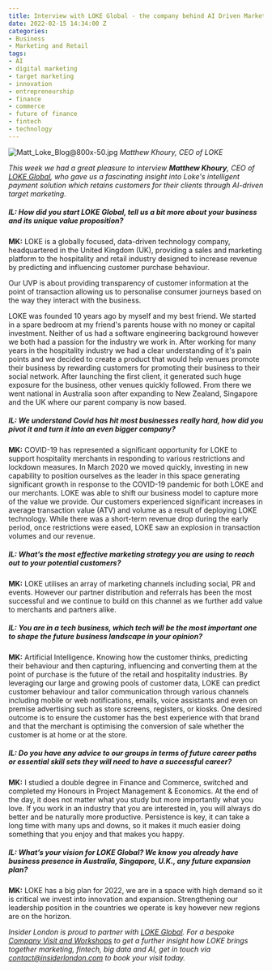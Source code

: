 ```yaml
---
title: Interview with LOKE Global - the company behind AI Driven Marketing Super APP
date: 2022-02-15 14:34:00 Z
categories:
- Business
- Marketing and Retail
tags:
- AI
- digital marketing
- target marketing
- innovation
- entrepreneurship
- finance
- commerce
- future of finance
- fintech
- technology
---
```


![Matt_Loke_Blog@800x-50.jpg](/uploads/Matt_Loke_Blog@800x-50.jpg)
*Matthew Khoury, CEO of LOKE*

*This week we had a great pleasure to 
interview **Matthew Khoury**, CEO of [LOKE Global](https://loke.global/), who gave us a fascinating insight into Loke's intelligent payment solution which retains customers for their clients through AI-driven target marketing.*


##### **IL: *How did you start LOKE Global, tell us a bit more about your business and its unique value proposition?***

**MK:** LOKE is a globally focused, data-driven technology company, headquartered in the United Kingdom (UK), providing a sales and marketing platform to the hospitality and retail industry designed to increase revenue by predicting and influencing customer purchase behaviour. 

Our UVP is about providing transparency of customer information at the point of transaction allowing us to personalise consumer journeys based on the way they interact with the business. 

LOKE was founded 10 years ago by myself and my best friend. We started in a spare bedroom at my friend's parents house with no money or capital investment. Neither of us had a software engineering background however we both had a passion for the industry we work in. After working for many years in the hospitality industry we had a clear understanding of it's pain points and we decided to create a product that would help venues promote their business by rewarding customers for promoting their business to their social network. After launching the first client, it generated such huge exposure for the business, other venues quickly followed. From there we went national in Australia soon after expanding to New Zealand, Singapore and the UK where our parent company is now based.

##### **IL: *We understand Covid has hit most businesses really hard, how did you pivot it and turn it into an even bigger company?***

**MK:** COVID-19 has represented a significant opportunity for LOKE to support hospitality merchants in responding to various restrictions and lockdown measures.
In March 2020 we moved quickly, investing in new capability to position ourselves as the leader in this space generating significant growth in response to the COVID-19 pandemic for both LOKE and our merchants. LOKE was able to shift our business model to capture more of the value we provide. Our customers experienced significant increases in average transaction value (ATV) and volume as a result of deploying LOKE technology. While there was a short-term revenue drop during the early period, once restrictions were eased, LOKE saw an explosion in transaction volumes and our revenue. 

##### **IL: *What’s the most effective marketing strategy you are using to reach out to your potential customers?***

**MK:** LOKE utilises an array of marketing channels including social, PR and events. However our partner distribution and referrals has been the most successful and we continue to build on this channel as we further add value to merchants and partners alike. 

##### **IL: *You are in a tech business, which tech will be the most important one to shape the future business landscape in your opinion?***

**MK:** Artificial Intelligence. Knowing how the customer thinks, predicting their behaviour and then capturing, influencing and converting them at the point of purchase is the future of the retail and hospitality industries. By leveraging our large and growing pools of customer data, LOKE can predict customer behaviour and tailor communication through various channels including mobile or web notifications, emails, voice assistants and even on premise advertising such as store screens, registers, or kiosks.
One desired outcome is to ensure the customer has the best experience with that brand and that the merchant is optimising the conversion of sale whether the customer is at home or at the store. 

##### **IL: *Do you have any advice to our groups in terms of future career paths or essential skill sets they will need to have a successful career?***

**MK:** I studied a double degree in Finance and Commerce, switched and completed my Honours in Project Management & Economics. At the end of the day, it does not matter what you study but more importantly what you love. If you work in an industry that you are interested in, you will always do better and be naturally more productive. Persistence is key, it can take a long time with many ups and downs, so it makes it much easier doing something that you enjoy and that makes you happy. 

##### **IL: *What’s your vision for LOKE Global? We know you already have business presence in Australia, Singapore, U.K., any future expansion plan?***

**MK:** LOKE has a big plan for 2022, we are in a space with high demand so it is critical we invest into innovation and expansion. Strengthening our leadership position in the countries we operate is key however new regions are on the horizon. 

*Insider London is proud to partner with <a href="https://loke.global/" target="_blank" rel="noreferrer"> LOKE Global</a>. For a bespoke [Company Visit and Workshops](https://www.insiderlondon.com/london/company-visits/) to get a further insight how LOKE brings together marketing, fintech, big data and AI, get in touch via <a href="mailto:contact@insiderlondon.com">contact@insiderlondon.com</a> to book your visit today.*
